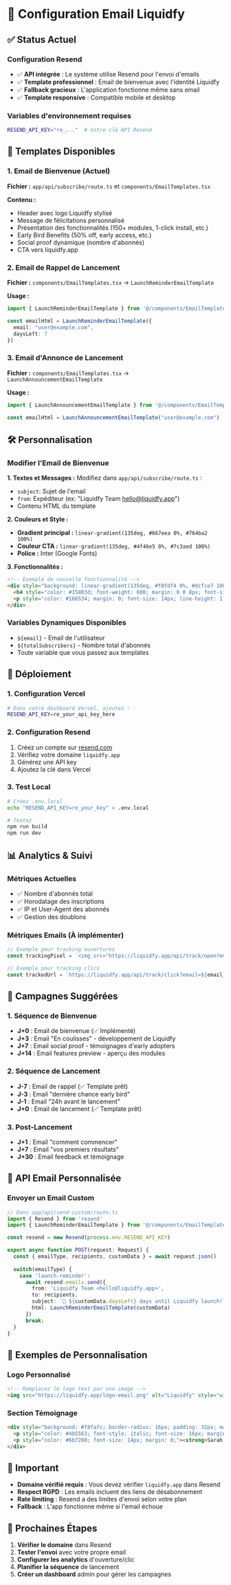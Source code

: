 # 📧 Configuration Email Liquidfy

## ✅ Status Actuel

### Configuration Resend
- ✅ **API intégrée** : Le système utilise Resend pour l'envoi d'emails
- ✅ **Template professionnel** : Email de bienvenue avec l'identité Liquidfy
- ✅ **Fallback gracieux** : L'application fonctionne même sans email
- ✅ **Template responsive** : Compatible mobile et desktop

### Variables d'environnement requises
```bash
RESEND_API_KEY="re_..."  # Votre clé API Resend
```

## 🎨 Templates Disponibles

### 1. Email de Bienvenue (Actuel)
**Fichier :** `app/api/subscribe/route.ts` et `components/EmailTemplates.tsx`

**Contenu :**
- Header avec logo Liquidfy stylisé
- Message de félicitations personnalisé
- Présentation des fonctionnalités (150+ modules, 1-click install, etc.)
- Early Bird Benefits (50% off, early access, etc.)
- Social proof dynamique (nombre d'abonnés)
- CTA vers liquidfy.app

### 2. Email de Rappel de Lancement
**Fichier :** `components/EmailTemplates.tsx` → `LaunchReminderEmailTemplate`

**Usage :**
```typescript
import { LaunchReminderEmailTemplate } from '@/components/EmailTemplates'

const emailHtml = LaunchReminderEmailTemplate({ 
  email: "user@example.com", 
  daysLeft: 7 
})
```

### 3. Email d'Annonce de Lancement
**Fichier :** `components/EmailTemplates.tsx` → `LaunchAnnouncementEmailTemplate`

**Usage :**
```typescript
import { LaunchAnnouncementEmailTemplate } from '@/components/EmailTemplates'

const emailHtml = LaunchAnnouncementEmailTemplate("user@example.com")
```

## 🛠️ Personnalisation

### Modifier l'Email de Bienvenue

**1. Textes et Messages :**
Modifiez dans `app/api/subscribe/route.ts` :
- `subject`: Sujet de l'email
- `from`: Expéditeur (ex: "Liquidfy Team <hello@liquidfy.app>")
- Contenu HTML du template

**2. Couleurs et Style :**
- **Gradient principal :** `linear-gradient(135deg, #667eea 0%, #764ba2 100%)`
- **Couleur CTA :** `linear-gradient(135deg, #4f46e5 0%, #7c3aed 100%)`
- **Police :** Inter (Google Fonts)

**3. Fonctionnalités :**
```html
<!-- Exemple de nouvelle fonctionnalité -->
<div style="background: linear-gradient(135deg, #f0fdf4 0%, #dcfce7 100%); border-radius: 12px; padding: 20px; border-left: 4px solid #22c55e;">
  <h4 style="color: #15803d; font-weight: 600; margin: 0 0 8px; font-size: 16px;">🆕 Nouvelle Fonctionnalité</h4>
  <p style="color: #166534; margin: 0; font-size: 14px; line-height: 1.5;">Description de votre nouvelle fonctionnalité</p>
</div>
```

### Variables Dynamiques Disponibles

- `${email}` - Email de l'utilisateur
- `${totalSubscribers}` - Nombre total d'abonnés
- Toute variable que vous passez aux templates

## 🚀 Déploiement

### 1. Configuration Vercel
```bash
# Dans votre dashboard Vercel, ajoutez :
RESEND_API_KEY=re_your_api_key_here
```

### 2. Configuration Resend
1. Créez un compte sur [resend.com](https://resend.com)
2. Vérifiez votre domaine `liquidfy.app`
3. Générez une API key
4. Ajoutez la clé dans Vercel

### 3. Test Local
```bash
# Créez .env.local
echo "RESEND_API_KEY=re_your_key" > .env.local

# Testez
npm run build
npm run dev
```

## 📊 Analytics & Suivi

### Métriques Actuelles
- ✅ Nombre d'abonnés total
- ✅ Horodatage des inscriptions
- ✅ IP et User-Agent des abonnés
- ✅ Gestion des doublons

### Métriques Emails (À implémenter)
```typescript
// Exemple pour tracking ouvertures
const trackingPixel = `<img src="https://liquidfy.app/api/track/open?email=${email}&campaign=welcome" style="width:1px;height:1px;" alt="" />`;

// Exemple pour tracking clics
const trackedUrl = `https://liquidfy.app/api/track/click?email=${email}&url=https://liquidfy.app&campaign=welcome`;
```

## 🎯 Campagnes Suggérées

### 1. Séquence de Bienvenue
- **J+0** : Email de bienvenue (✅ Implémenté)
- **J+3** : Email "En coulisses" - développement de Liquidfy
- **J+7** : Email social proof - témoignages d'early adopters
- **J+14** : Email features preview - aperçu des modules

### 2. Séquence de Lancement
- **J-7** : Email de rappel (✅ Template prêt)
- **J-3** : Email "dernière chance early bird"
- **J-1** : Email "24h avant le lancement"
- **J+0** : Email de lancement (✅ Template prêt)

### 3. Post-Lancement
- **J+1** : Email "comment commencer"
- **J+7** : Email "vos premiers résultats"
- **J+30** : Email feedback et témoignage

## 🔧 API Email Personnalisée

### Envoyer un Email Custom
```typescript
// Dans app/api/send-custom/route.ts
import { Resend } from 'resend'
import { LaunchReminderEmailTemplate } from '@/components/EmailTemplates'

const resend = new Resend(process.env.RESEND_API_KEY)

export async function POST(request: Request) {
  const { emailType, recipients, customData } = await request.json()
  
  switch(emailType) {
    case 'launch-reminder':
      await resend.emails.send({
        from: 'Liquidfy Team <hello@liquidfy.app>',
        to: recipients,
        subject: `🚨 ${customData.daysLeft} days until Liquidfy launch!`,
        html: LaunchReminderEmailTemplate(customData)
      })
      break;
  }
}
```

## 🎨 Exemples de Personnalisation

### Logo Personnalisé
```html
<!-- Remplacez le logo text par une image -->
<img src="https://liquidfy.app/logo-email.png" alt="Liquidfy" style="width: 80px; height: 80px; border-radius: 20px;" />
```

### Section Témoignage
```html
<div style="background: #f8fafc; border-radius: 16px; padding: 32px; margin: 32px 0; text-align: center; border-left: 4px solid #4f46e5;">
  <p style="color: #4b5563; font-style: italic; font-size: 16px; margin: 0 0 16px;">"Liquidfy a transformé notre e-commerce. +40% de conversions en 2 semaines!"</p>
  <p style="color: #6b7280; font-size: 14px; margin: 0;"><strong>Sarah Johnson</strong> - CEO, EcoStore</p>
</div>
```

## 🚨 Important

- **Domaine vérifié requis** : Vous devez vérifier `liquidfy.app` dans Resend
- **Respect RGPD** : Les emails incluent des liens de désabonnement
- **Rate limiting** : Resend a des limites d'envoi selon votre plan
- **Fallback** : L'app fonctionne même si l'email échoue

## 🔄 Prochaines Étapes

1. **Vérifier le domaine** dans Resend
2. **Tester l'envoi** avec votre propre email
3. **Configurer les analytics** d'ouverture/clic
4. **Planifier la séquence** de lancement
5. **Créer un dashboard** admin pour gérer les campagnes 